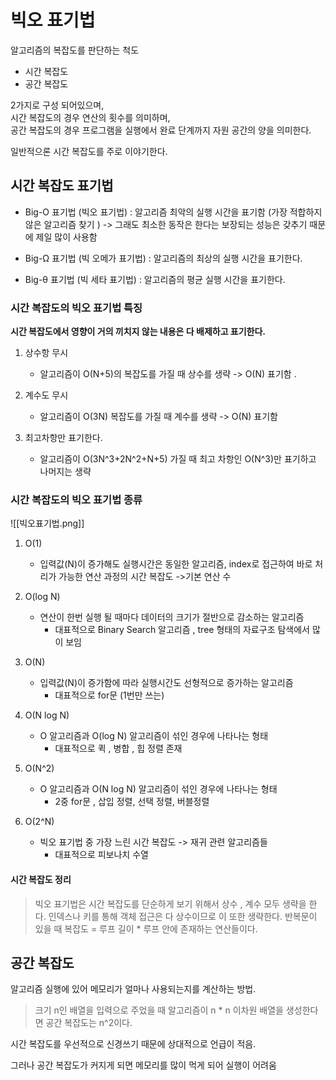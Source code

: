# 빅오 표기법
알고리즘의 복잡도를 판단하는 척도  
- 시간 복잡도
- 공간 복잡도

2가지로 구성 되어있으며,   
시간 복잡도의 경우 연산의 횟수를 의미하며,   
공간 복잡도의 경우 프로그램을 실행에서 완료 단계까지 자원 공간의 양을 의미한다.  

일반적으론 시간 복잡도를 주로 이야기한다.

## 시간 복잡도 표기법 
- Big-O 표기법 (빅오 표기법) : 알고리즘 최악의 실행 시간을 표기함 (가장 적합하지 않은 알고리즘 찾기 )  -> 그래도 최소한 동작은 한다는 보장되는 성능은 갖추기 때문에 제일 많이 사용함  

- Big-Ω 표기법 (빅 오메가 표기법) : 알고리즘의 최상의 실행 시간을 표기한다.  

- Big-θ 표기법 (빅 세타 표기법) : 알고리즘의 평균 실행 시간을 표기한다.  


### 시간 복잡도의 빅오 표기법 특징
**시간 복잡도에서 영향이 거의 끼치지 않는 내용은 다 배제하고 표기한다.**

1. 상수항 무시 
	- 알고리즘이 O(N+5)의 복잡도를 가질 때 상수를 생략 -> O(N) 표기함 .

2. 계수도 무시 
	- 알고리즘이 O(3N) 복잡도를 가질 때 계수를 생략 -> O(N) 표기함 

3. 최고차항만 표기한다.
	- 알고리즘이 O(3N^3+2N^2+N+5) 가질 때 최고 차항인 O(N^3)만 표기하고 나머지는 생략

### 시간 복잡도의 빅오 표기법 종류


![[빅오표기법.png]]


1. O(1) 
	-  입력값(N)이 증가해도 실행시간은 동일한 알고리즘, index로 접근하여 바로 처리가 가능한 연산 과정의 시간 복잡도 ->기본 연산 수


2. O(log N) 
	- 연산이 한번 실행 될 때마다 데이터의 크기가 절반으로 감소하는 알고리즘 
		- 대표적으로 Binary Search 알고리즘 , tree 형태의 자료구조 탐색에서 많이 보임

3. O(N)
	- 입력값(N)이 증가함에 따라 실행시간도 선형적으로 증가하는 알고리즘
		- 대표적으로 for문 (1번만 쓰는)

4. O(N log N)
	- O 알고리즘과 O(log N) 알고리즘이 섞인 경우에 나타나는 형태
		- 대표적으로 퀵 , 병합 , 힙 정렬 존재


5. O(N^2)
	- O 알고리즘과 O(N log N) 알고리즘이 섞인 경우에 나타나는 형태 
		- 2중 for문 , 삽입 정렬, 선택 정렬, 버블정렬

6. O(2^N)
	- 빅오 표기법 중 가장 느린 시간 복잡도 -> 재귀 관련 알고리즘들
		- 대표적으로 피보나치 수열 

#### 시간 복잡도 정리

> 빅오 표기법은 시간 복잡도를 단순하게 보기 위해서 상수 , 계수 모두 생략을 한다. 
> 인덱스나 키를 통해 객체 접근은 다 상수이므로 이 또한 생략한다.
> 반복문이 있을 때 복잡도 = 루프 길이  * 루프 안에 존재하는 연산들이다.


## 공간 복잡도
알고리즘 실행에 있어 메모리가 얼마나 사용되는지를 계산하는 방법.  

> 크기 n인 배열을 입력으로 주었을 때 알고리즘이 n * n 이차원 배열을 생성한다면 공간 복잡도는 n^2이다. 


시간 복잡도를 우선적으로 신경쓰기 때문에 상대적으로 언급이 적음.

그러나 공간 복잡도가 커지게 되면 메모리를 많이 먹게 되어 실행이 어려움 




